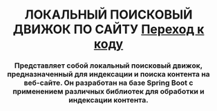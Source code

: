 <h1 align="center">ЛОКАЛЬНЫЙ ПОИСКОВЫЙ ДВИЖОК ПО САЙТУ <a href="https://github.com/vadimsa3/searchengine/tree/master/src/main/java/searchengine" target="_blank">Переход к коду</a> 
<h3 align="center">Представляет собой локальный поисковый движок, предназначенный для индексации и поиска контента на веб-сайте. Он разработан на базе Spring Boot c применением различных библиотек для обработки и индексации контента.</h3>

